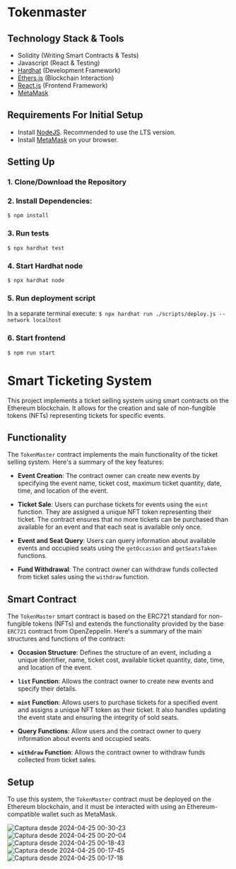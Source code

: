 # Tokenmaster

## Technology Stack & Tools

- Solidity (Writing Smart Contracts & Tests)
- Javascript (React & Testing)
- [Hardhat](https://hardhat.org/) (Development Framework)
- [Ethers.js](https://docs.ethers.io/v5/) (Blockchain Interaction)
- [React.js](https://reactjs.org/) (Frontend Framework)
- [MetaMask](https://metamask.io/)

## Requirements For Initial Setup
- Install [NodeJS](https://nodejs.org/en/). Recommended to use the LTS version.
- Install [MetaMask](https://metamask.io/) on your browser.

## Setting Up
### 1. Clone/Download the Repository

### 2. Install Dependencies:
`$ npm install`

### 3. Run tests
`$ npx hardhat test`

### 4. Start Hardhat node
`$ npx hardhat node`

### 5. Run deployment script
In a separate terminal execute:
`$ npx hardhat run ./scripts/deploy.js --network localhost`

### 6. Start frontend
`$ npm run start`

# Smart Ticketing System

This project implements a ticket selling system using smart contracts on the Ethereum blockchain. It allows for the creation and sale of non-fungible tokens (NFTs) representing tickets for specific events.

## Functionality

The `TokenMaster` contract implements the main functionality of the ticket selling system. Here's a summary of the key features:

- **Event Creation**: The contract owner can create new events by specifying the event name, ticket cost, maximum ticket quantity, date, time, and location of the event.
  
- **Ticket Sale**: Users can purchase tickets for events using the `mint` function. They are assigned a unique NFT token representing their ticket. The contract ensures that no more tickets can be purchased than available for an event and that each seat is available only once.
  
- **Event and Seat Query**: Users can query information about available events and occupied seats using the `getOccasion` and `getSeatsTaken` functions.

- **Fund Withdrawal**: The contract owner can withdraw funds collected from ticket sales using the `withdraw` function.

## Smart Contract

The `TokenMaster` smart contract is based on the ERC721 standard for non-fungible tokens (NFTs) and extends the functionality provided by the base `ERC721` contract from OpenZeppelin. Here's a summary of the main structures and functions of the contract:

- **Occasion Structure**: Defines the structure of an event, including a unique identifier, name, ticket cost, available ticket quantity, date, time, and location of the event.
  
- **`list` Function**: Allows the contract owner to create new events and specify their details.
  
- **`mint` Function**: Allows users to purchase tickets for a specified event and assigns a unique NFT token as their ticket. It also handles updating the event state and ensuring the integrity of sold seats.

- **Query Functions**: Allow users and the contract owner to query information about events and occupied seats.

- **`withdraw` Function**: Allows the contract owner to withdraw funds collected from ticket sales.

## Setup

To use this system, the `TokenMaster` contract must be deployed on the Ethereum blockchain, and it must be interacted with using an Ethereum-compatible wallet such as MetaMask.


![Captura desde 2024-04-25 00-30-23](https://github.com/samirbenbouker/tokenMaster/assets/57891254/f0e98d15-e17f-473e-ab27-96f68a68196a)
![Captura desde 2024-04-25 00-20-04](https://github.com/samirbenbouker/tokenMaster/assets/57891254/145eab73-6371-4b82-96cd-88f38f39fdfa)
![Captura desde 2024-04-25 00-18-43](https://github.com/samirbenbouker/tokenMaster/assets/57891254/fbd95ffe-efb5-485a-9db3-2d45abc2a322)
![Captura desde 2024-04-25 00-17-45](https://github.com/samirbenbouker/tokenMaster/assets/57891254/b2ff0f8e-0e92-4a15-afce-12239e6cf62b)
![Captura desde 2024-04-25 00-17-18](https://github.com/samirbenbouker/tokenMaster/assets/57891254/84d918a2-807f-4efe-9870-14347f64e43d)

